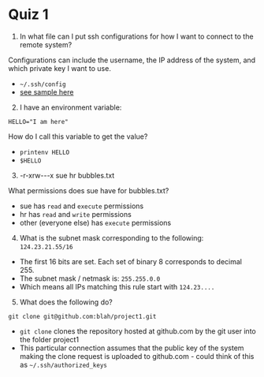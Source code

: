 # Quiz 1

1. In what file can I put ssh configurations for how I want to connect to the remote system? 

Configurations can include the username, the IP address of the system, and which private key I want to use.

- `~/.ssh/config`
- [see sample here](../config-files/.ssh/config)

2. I have an environment variable:

`HELLO="I am here"`

How do I call this variable to get the value?

- `printenv HELLO`
- `$HELLO`

3. -r-xrw---x sue hr bubbles.txt

What permissions does sue have for bubbles.txt?

- sue has `read` and `execute` permissions
- hr has `read` and `write` permissions
- other (everyone else) has `execute` permissions

4. What is the subnet mask corresponding to the following: `124.23.21.55/16`

- The first 16 bits are set.  Each set of binary 8 corresponds to decimal 255.
- The subnet mask / netmask is: `255.255.0.0`
- Which means all IPs matching this rule start with `124.23....`

5. What does the following do?

`git clone git@github.com:blah/project1.git`

- `git clone` clones the repository hosted at github.com by the git user into the folder project1
- This particular connection assumes that the public key of the system making the clone request is uploaded to github.com - could think of this as `~/.ssh/authorized_keys`